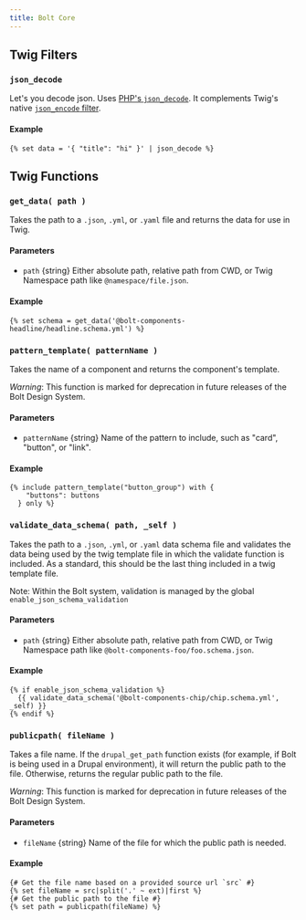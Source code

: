 ```yaml
---
title: Bolt Core 
---
```


## Twig Filters

### `json_decode`

Let's you decode json. Uses [PHP's `json_decode`](http://php.net/manual/en/function.json-decode.php). It complements Twig's native [`json_encode` filter](http://twig.symfony.com/doc/1.x/filters/json_encode.html).

#### Example
```twig
{% set data = '{ "title": "hi" }' | json_decode %}
```



## Twig Functions

### `get_data( path )`

Takes the path to a `.json`, `.yml`, or `.yaml` file and returns the data for use in Twig. 

#### Parameters
- `path` {string} Either absolute path, relative path from CWD, or Twig Namespace path like `@namespace/file.json`.

#### Example
```twig
{% set schema = get_data('@bolt-components-headline/headline.schema.yml') %}
```


### `pattern_template( patternName )`

Takes the name of a component and returns the component's template. 

_Warning_: This function is marked for deprecation in future releases of the Bolt Design System.  

#### Parameters
- `patternName` {string} Name of the pattern to include, such as "card", "button", or "link".

#### Example
```twig
{% include pattern_template("button_group") with {
    "buttons": buttons
  } only %}
```


### `validate_data_schema( path, _self )`

Takes the path to a `.json`, `.yml`, or `.yaml` data schema file and validates the data being used by the twig template file in which the validate function is included. As a standard, this should be the last thing included in a twig template file.

Note: Within the Bolt system, validation is managed by the global `enable_json_schema_validation`

#### Parameters
- `path` {string} Either absolute path, relative path from CWD, or Twig Namespace path like `@bolt-components-foo/foo.schema.json`.
<!--@todo Salem or Evan, not sure how we should document the second parameter "_self". Can this be changed, or is it just a required input?-->

#### Example
```twig
{% if enable_json_schema_validation %}
  {{ validate_data_schema('@bolt-components-chip/chip.schema.yml', _self) }}
{% endif %}
```


### `publicpath( fileName )`

Takes a file name. If the `drupal_get_path` function exists (for example, if Bolt is being used in a Drupal environment), it will return the public path to the file. Otherwise, returns the regular public path to the file.

_Warning_: This function is marked for deprecation in future releases of the Bolt Design System.  

#### Parameters
- `fileName` {string} Name of the file for which the public path is needed.

#### Example
```twig
{# Get the file name based on a provided source url `src` #}
{% set fileName = src|split('.' ~ ext)|first %}
{# Get the public path to the file #}
{% set path = publicpath(fileName) %}
```
